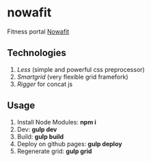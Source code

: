 # nowafit

Fitness portal [Nowafit](https://nowafit.pl/)

## Technologies

1. *Less* (simple and  powerful css preprocessor)
2. *Smartgrid* (very flexible grid framefork)
3. *Rigger* for concat js

## Usage

<ol>
	<li>Install Node Modules: <strong>npm i</strong></li>
	<li>Dev: <strong>gulp dev</strong></li>
	<li>Build: <strong>gulp build</strong></li>
	<li>Deploy on github pages: <strong>gulp deploy</strong></li>
	<li>Regenerate grid: <strong>gulp grid</strong></li>
</ol>

